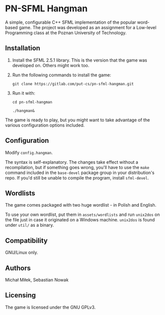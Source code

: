 # PN-SFML Hangman
A simple, configurable C++ SFML implementation of the popular word-based game. The project was developed as an assignment for a Low-level Programming class at the Poznan University of Technology.

## Installation

1. Install the SFML 2.5.1 library. This is the version that the game was developed on. Others might work too.

2. Run the following commands to install the game:

	`git clone https://gitlab.com/put-cs/pn-sfml-hangman.git`

3. Run it with:

	`cd pn-sfml-hangman`

	`./hangman&`

The game is ready to play, but you might want to take advantage of the various configuration options included.

## Configuration
Modify `config.hangman`.

The syntax is self-explanatory.
The changes take effect without a recompilation, but if something goes wrong, you'll have to use the `make` command included in the `base-devel` package group in your distribution's repo.
If you'd still be unable to compile the program, install `sfml-devel`.

## Wordlists

The game comes packaged with two huge wordlist - in Polish and English.

To use your own wordlist, put them in `assets/wordlists` and run `unix2dos` on the file just in case it originated on a Windows machine. `unix2dos` is found under `util/` as a binary.

## Compatibility
GNU/Linux only.

## Authors
Michał Miłek, Sebastian Nowak

## Licensing
The game is licensed under the GNU GPLv3.
